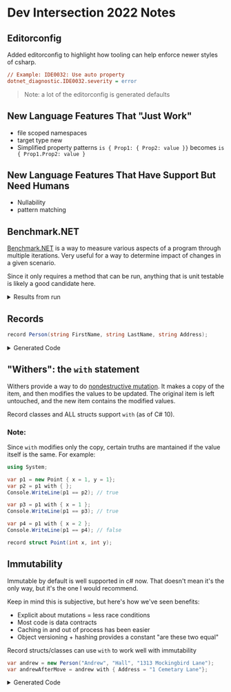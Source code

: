 # Dev Intersection 2022 Notes

## Editorconfig

Added editorconfig to highlight how tooling can help enforce newer styles of csharp.

```ini
// Example: IDE0032: Use auto property
dotnet_diagnostic.IDE0032.severity = error
```

> Note: a lot of the editorconfig is generated defaults

## New Language Features That "Just Work"

* file scoped namespaces
* target type new
* Simplified property patterns `is { Prop1: { Prop2: value }}` becomes `is { Prop1.Prop2: value }`

## New Language Features That Have Support But Need Humans

* Nullability 
* pattern matching


## Benchmark.NET

[Benchmark.NET](https://benchmarkdotnet.org/) is a way to measure various aspects of a program through multiple iterations. Very useful for a way to determine impact of changes in a given scenario.

Since it only requires a method that can be run, anything that is unit testable is likely a good candidate here. 

<details>
<summary> Results from run </summary>

> BenchmarkDotNet=v0.12.1, OS=Windows 10.0.22000
> 11th Gen Intel Core i9-11950H 2.60GHz, 1 CPU, 16 logical and 8 physical > cores
> .NET Core SDK=6.0.300-preview.22178.8
>  [Host]     : .NET Core 6.0.3 (CoreCLR 6.0.322.12309, CoreFX 6.0.322.12309), X64 RyuJIT
>  DefaultJob : .NET Core 6.0.3 (CoreCLR 6.0.322.12309, CoreFX 6.0.322.12309), X64 RyuJIT

---------------------------------------------------------------------
| Method	| Mean	| Error |	StdDev |	Gen 0 |	Gen 1	| Gen 2 |	Allocated |
|-----------|-----------|------------|-----------|----|---|---|---------|
| Scenario1 |	2.073 s |	0.0296 s |	0.0277 s |	- |	- |	- |	3.48 MB |

</details>

## Records

```csharp
record Person(string FirstName, string LastName, string Address);
```

<details>
    <summary> Generated Code </summary>

```csharp
internal class Person : IEquatable<Person>
{
    private readonly string <FirstName>k__BackingField;
    private readonly string <LastName>k__BackingField;
    private readonly string <Address>k__BackingField;

    protected virtual Type EqualityContract
    {
        get
        {
            return typeof(Person);
        }
    }

    public string FirstName
    {
        get
        {
            return <FirstName>k__BackingField;
        }
        init
        {
            <FirstName>k__BackingField = value;
        }
    }

    public string LastName
    {
        get
        {
            return <LastName>k__BackingField;
        }
        init
        {
            <LastName>k__BackingField = value;
        }
    }

    public string Address
    {
        get
        {
            return <Address>k__BackingField;
        }
        init
        {
            <Address>k__BackingField = value;
        }
    }

    public Person(string FirstName, string LastName, string Address)
    {
        <FirstName>k__BackingField = FirstName;
        <LastName>k__BackingField = LastName;
        <Address>k__BackingField = Address;
        base..ctor();
    }

    public override string ToString()
    {
        StringBuilder stringBuilder = new StringBuilder();
        stringBuilder.Append("Person");
        stringBuilder.Append(" { ");
        if (PrintMembers(stringBuilder))
        {
            stringBuilder.Append(" ");
        }
        stringBuilder.Append("}");
        return stringBuilder.ToString();
    }

    protected virtual bool PrintMembers(StringBuilder builder)
    {
        builder.Append("FirstName");
        builder.Append(" = ");
        builder.Append((object)FirstName);
        builder.Append(", ");
        builder.Append("LastName");
        builder.Append(" = ");
        builder.Append((object)LastName);
        builder.Append(", ");
        builder.Append("Address");
        builder.Append(" = ");
        builder.Append((object)Address);
        return true;
    }

    public static bool operator !=(Person left, Person right)
    {
        return !(left == right);
    }

    public static bool operator ==(Person left, Person right)
    {
        return (object)left == right || ((object)left != null && left.Equals(right));
    }

    public override int GetHashCode()
    {
        return ((EqualityComparer<Type>.Default.GetHashCode(EqualityContract) * -1521134295 + EqualityComparer<string>.Default.GetHashCode(<FirstName>k__BackingField)) * -1521134295 + EqualityComparer<string>.Default.GetHashCode(<LastName>k__BackingField)) * -1521134295 + EqualityComparer<string>.Default.GetHashCode(<Address>k__BackingField);
    }

    public override bool Equals(object obj)
    {
        return Equals(obj as Person);
    }

    public virtual bool Equals(Person other)
    {
        return (object)this == other || ((object)other != null && EqualityContract == other.EqualityContract && EqualityComparer<string>.Default.Equals(<FirstName>k__BackingField, other.<FirstName>k__BackingField) && EqualityComparer<string>.Default.Equals(<LastName>k__BackingField, other.<LastName>k__BackingField) && EqualityComparer<string>.Default.Equals(<Address>k__BackingField, other.<Address>k__BackingField));
    }

    public virtual Person <Clone>$()
    {
        return new Person(this);
    }

    protected Person(Person original)
    {
        <FirstName>k__BackingField = original.<FirstName>k__BackingField;
        <LastName>k__BackingField = original.<LastName>k__BackingField;
        <Address>k__BackingField = original.<Address>k__BackingField;
    }

    public void Deconstruct(out string FirstName, out string LastName, out string Address)
    {
        FirstName = this.FirstName;
        LastName = this.LastName;
        Address = this.Address;
    }
}
```
</details>

## "Withers": the `with` statement

Withers provide a way to do [nondestructive mutation](https://docs.microsoft.com/en-us/dotnet/csharp/whats-new/csharp-9#nondestructive-mutation). It makes a copy of the item, and then modifies the values to be updated. The original item is left untouched, and the new item contains the modified values. 

Record classes and ALL structs support `with` (as of C# 10). 

### Note:

Since `with` modifies only the copy, certain truths are mantained if the value itself is the same. For example:
```csharp
using System;

var p1 = new Point { x = 1, y = 1};
var p2 = p1 with { };
Console.WriteLine(p1 == p2); // true

var p3 = p1 with { x = 1 };
Console.WriteLine(p1 == p3); // true

var p4 = p1 with { x = 2 };
Console.WriteLine(p1 == p4); // false

record struct Point(int x, int y);
````

## Immutability 

Immutable by default is well supported in c# now. That doesn't mean it's the only way, but it's the one I would recommend. 

Keep in mind this is subjective, but here's how we've seen benefits: 

* Explicit about mutations = less race conditions
* Most code is data contracts
* Caching in and out of process has been easier
* Object versioning + hashing provides a constant "are these two equal" 


Record structs/classes can use `with` to work well with immutability

```csharp
var andrew = new Person("Andrew", "Hall", "1313 Mockingbird Lane");
var andrewAfterMove = andrew with { Address = "1 Cemetary Lane"}; 
```

<details>
<summary> Generated Code </summary>

```csharp
Person person = new Person("Andrew", "Hall", "1313 Mockingbird Lane");
Person person2 = person.<Clone>$();
person2.Address = "1 Cemetary Lane";
Person person3 = person2;
```

</details>
